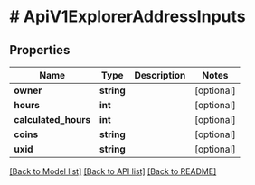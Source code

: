 # # ApiV1ExplorerAddressInputs

## Properties

Name | Type | Description | Notes
------------ | ------------- | ------------- | -------------
**owner** | **string** |  | [optional] 
**hours** | **int** |  | [optional] 
**calculated_hours** | **int** |  | [optional] 
**coins** | **string** |  | [optional] 
**uxid** | **string** |  | [optional] 

[[Back to Model list]](../../README.md#documentation-for-models) [[Back to API list]](../../README.md#documentation-for-api-endpoints) [[Back to README]](../../README.md)


